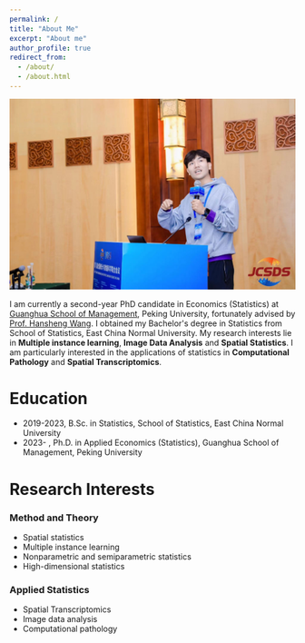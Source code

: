 ```yaml
---
permalink: /
title: "About Me"
excerpt: "About me"
author_profile: true
redirect_from: 
  - /about/
  - /about.html
---
```


![](../images/bigSelfie.jpg)

I am currently a second-year PhD candidate in Economics (Statistics) at [Guanghua School of Management](https://www.gsm.pku.edu.cn), Peking University, fortunately advised by [Prof. Hansheng Wang](https://sites.google.com/view/hansheng). 
I obtained my Bachelor's degree in Statistics from School of Statistics, East China Normal University. My research interests lie in **Multiple instance learning**, **Image Data Analysis** and **Spatial Statistics**. I am particularly interested in the applications of statistics in **Computational Pathology** and **Spatial Transcriptomics**.

Education
======

- 2019-2023, B.Sc. in Statistics, School of Statistics, East China Normal University
- 2023- , Ph.D. in Applied Economics (Statistics), Guanghua School of Management, Peking University

Research Interests
======

### Method and Theory

- Spatial statistics
- Multiple instance learning
- Nonparametric and semiparametric statistics
- High-dimensional statistics

### Applied Statistics

- Spatial Transcriptomics
- Image data analysis
- Computational pathology
